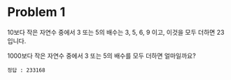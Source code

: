 Problem 1
=========================

10보다 작은 자연수 중에서 3 또는 5의 배수는 3, 5, 6, 9 이고, 이것을 모두 더하면 23입니다.

1000보다 작은 자연수 중에서 3 또는 5의 배수를 모두 더하면 얼마일까요?

    정답 : 233168
  
